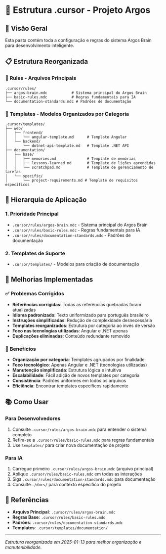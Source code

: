 # 📁 Estrutura .cursor - Projeto Argos

## 🎯 **Visão Geral**
Esta pasta contém toda a configuração e regras do sistema Argos Brain para desenvolvimento inteligente.

## 📋 **Estrutura Reorganizada**

### 🧠 **Rules** - Arquivos Principais
```
.cursor/rules/
├── argos-brain.mdc           # Sistema principal do Argos Brain
├── basic-rules.mdc           # Regras fundamentais para IA
└── documentation-standards.mdc # Padrões de documentação
```

### 📝 **Templates** - Modelos Organizados por Categoria
```
.cursor/templates/
├── web/
│   ├── frontend/
│   │   └── angular-template.md      # Template Angular
│   └── backend/
│       └── dotnet-api-template.md   # Template .NET API
├── documentation/
│   ├── base/
│   │   ├── memories.md              # Template de memórias
│   │   ├── lessons-learned.md       # Template de lições aprendidas
│   │   └── scratchpad.md            # Template de gerenciamento de tarefas
│   └── specific/
│       └── project-requirements.md # Template de requisitos específicos

```



## 🔄 **Hierarquia de Aplicação**

### **1. Prioridade Principal**
- `.cursor/rules/argos-brain.mdc` - Sistema principal do Argos Brain
- `.cursor/rules/basic-rules.mdc` - Regras fundamentais para IA
- `.cursor/rules/documentation-standards.mdc` - Padrões de documentação

### **2. Templates de Suporte**
- `.cursor/templates/` - Modelos para criação de documentação

## 🚀 **Melhorias Implementadas**

### ✅ **Problemas Corrigidos**
- **Referências corrigidas**: Todas as referências quebradas foram atualizadas
- **Idioma padronizado**: Texto uniformizado para português brasileiro
- **Instruções simplificadas**: Redução de complexidade desnecessária
- **Templates reorganizados**: Estrutura por categoria ao invés de versão
- **Foco nas tecnologias utilizadas**: Angular e .NET apenas
- **Duplicações eliminadas**: Conteúdo redundante removido
### 🎯 **Benefícios**
- **Organização por categoria**: Templates agrupados por finalidade
- **Foco tecnológico**: Apenas Angular e .NET (tecnologias utilizadas)
- **Manutenção simplificada**: Estrutura lógica e intuitiva
- **Escalabilidade**: Fácil adição de novos templates por categoria
- **Consistência**: Padrões uniformes em todos os arquivos
- **Eficiência**: Encontrar templates específicos rapidamente

## 📚 **Como Usar**

### **Para Desenvolvedores**
1. Consulte `.cursor/rules/argos-brain.mdc` para entender o sistema completo
2. Refira-se a `.cursor/rules/basic-rules.mdc` para regras fundamentais
3. Use `templates/` para criar nova documentação de projeto

### **Para IA**
1. Carregue primeiro `.cursor/rules/argos-brain.mdc` (arquivo principal)
2. Aplique `.cursor/rules/basic-rules.mdc` em todas as interações
3. Siga `.cursor/rules/documentation-standards.mdc` para documentação
4. Consulte `./docs/` para contexto específico do projeto


## 🔗 **Referências**
- **Arquivo Principal**: `.cursor/rules/argos-brain.mdc`
- **Regras Base**: `.cursor/rules/basic-rules.mdc`
- **Padrões**: `.cursor/rules/documentation-standards.mdc`
- **Templates**: `.cursor/templates/documentation/`

---
*Estrutura reorganizada em 2025-01-13 para melhor organização e manutenibilidade.* 